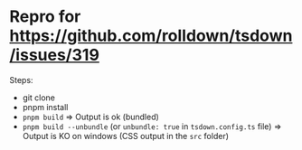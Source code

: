 # Repro for https://github.com/rolldown/tsdown/issues/319

Steps:

* git clone
* pnpm install
* `pnpm build` => Output is ok (bundled)
* `pnpm build --unbundle` (or `unbundle: true` in `tsdown.config.ts` file) => Output is KO on windows (CSS output in the `src` folder)
